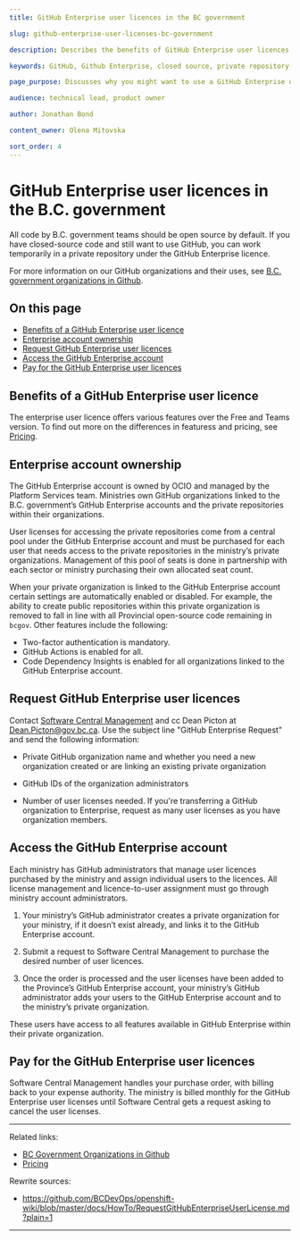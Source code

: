 ```yaml
---
title: GitHub Enterprise user licences in the BC government

slug: github-enterprise-user-licenses-bc-government

description: Describes the benefits of GitHub Enterprise user licences and how to access them.

keywords: GitHub, Github Enterprise, closed source, private repository, private organization, licence, license, user licence, user license

page_purpose: Discusses why you might want to use a GitHub Enterprise user licence and how to request, access, and pay for the users.

audience: technical lead, product owner

author: Jonathan Bond

content_owner: Olena Mitovska

sort_order: 4
---
```


# GitHub Enterprise user licences in the B.C. government

All code by B.C. government teams should be open source by default. If you have closed-source code and still want to use GitHub, you can work temporarily in a private repository under the GitHub Enterprise licence.

For more information on our GitHub organizations and their uses, see [B.C. government organizations in Github](./bc-government-organizations-in-github.md).

## On this page
- [Benefits of a GitHub Enterprise user licence](#benefits)
- [Enterprise account ownership](#ownership)
- [Request GitHub Enterprise user licences](#request)
- [Access the GitHub Enterprise account](#access)
- [Pay for the GitHub Enterprise user licences](#payment)

## Benefits of a GitHub Enterprise user licence<a name="benefits"></a>

The enterprise user licence offers various features over the Free and Teams version. To find out more on the differences in featuress and pricing, see [Pricing](https://github.com/pricing).

## Enterprise account ownership<a name="ownership"></a>

The GitHub Enterprise account is owned by OCIO and managed by the Platform Services team. Ministries own GitHub organizations linked to the B.C. government’s GitHub Enterprise accounts and the private repositories within their organizations.  

User licenses for accessing the private repositories come from a central pool under the GitHub Enterprise account and must be purchased for each user that needs access to the private repositories in the ministry’s private organizations.  Management of this pool of seats is done in partnership with each sector or ministry purchasing their own allocated seat count.

When your private organization is linked to the GitHub Enterprise account certain settings are automatically enabled or disabled. For example, the ability to create public repositories within this private organization is removed to fall in line with all Provincial open-source code remaining in `bcgov`. Other features include the following:
* Two-factor authentication is mandatory.
* GitHub Actions is enabled for all.
* Code Dependency Insights is enabled for all organizations linked to the GitHub Enterprise account.

## Request GitHub Enterprise user licences<a name="request"></a>

Contact [Software Central Management](mailto:SoftwareCentral.Management@gov.bc.ca) and cc Dean Picton at Dean.Picton@gov.bc.ca. Use the subject line "GitHub Enterprise Request" and send the following information:  

* Private GitHub organization name and whether you need a new organization created or are linking an existing private organization  

* GitHub IDs of the organization administrators

* Number of user licenses needed. If you're transferring a GitHub organization to Enterprise, request as many user licenses as you have organization members.

## Access the GitHub Enterprise account<a name="access"></a>

Each ministry has GitHub administrators that manage user licences purchased by the ministry and assign individual users to the licences. All license management and licence-to-user assignment must go through ministry account administrators.   

1. Your ministry’s GitHub administrator creates a private organization for your ministry, if it doesn’t exist already, and links it to the GitHub Enterprise account.

2. Submit a request to Software Central Management to purchase the desired number of user licences.

3. Once the order is processed and the user licenses have been added to the Province’s GitHub Enterprise account, your ministry’s GitHub administrator adds your users to the GitHub Enterprise account and to the ministry’s private organization.

These users have access to all features available in GitHub Enterprise within their private organization.

## Pay for the GitHub Enterprise user licences<a name="payment"></a>

Software Central Management handles your purchase order, with billing back to your expense authority. The ministry is billed monthly for the GitHub Enterprise user licenses until Software Central gets a request asking to cancel the user licenses.

---
Related links:
* [BC Government Organizations in Github](./bc-government-organizations-in-github.md)
* [Pricing](https://github.com/pricing)

Rewrite sources:
* https://github.com/BCDevOps/openshift-wiki/blob/master/docs/HowTo/RequestGitHubEnterpriseUserLicense.md?plain=1
---
